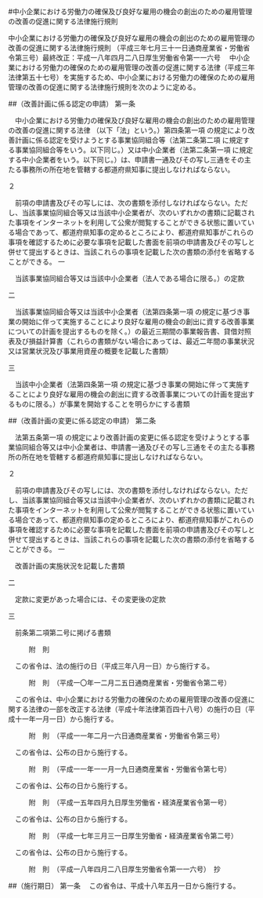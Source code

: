 #中小企業における労働力の確保及び良好な雇用の機会の創出のための雇用管理の改善の促進に関する法律施行規則



中小企業における労働力の確保及び良好な雇用の機会の創出のための雇用管理の改善の促進に関する法律施行規則
（平成三年七月三十一日通商産業省・労働省令第三号）最終改正：平成一八年四月二八日厚生労働省令第一一六号
　中小企業における労働力の確保のための雇用管理の改善の促進に関する法律（平成三年法律第五十七号）を実施するため、中小企業における労働力の確保のための雇用管理の改善の促進に関する法律施行規則を次のように定める。

##（改善計画に係る認定の申請）
第一条

　中小企業における労働力の確保及び良好な雇用の機会の創出のための雇用管理の改善の促進に関する法律
（以下「法」という。）第四条第一項
の規定により改善計画に係る認定を受けようとする事業協同組合等（法第二条第二項
に規定する事業協同組合等をいう。以下同じ。）又は中小企業者（法第二条第一項
に規定する中小企業者をいう。以下同じ。）は、申請書一通及びその写し三通をその主たる事務所の所在地を管轄する都道府県知事に提出しなければならない。

２

　前項の申請書及びその写しには、次の書類を添付しなければならない。ただし、当該事業協同組合等又は当該中小企業者が、次のいずれかの書類に記載された事項をインターネットを利用して公衆が閲覧することができる状態に置いている場合であって、都道府県知事の定めるところにより、都道府県知事がこれらの事項を確認するために必要な事項を記載した書面を前項の申請書及びその写しと併せて提出するときは、当該これらの事項を記載した次の書類の添付を省略することができる。
一

　当該事業協同組合等又は当該中小企業者（法人である場合に限る。）の定款

二

　当該事業協同組合等又は当該中小企業者（法第四条第一項
の規定に基づき事業の開始に伴って実施することにより良好な雇用の機会の創出に資する改善事業についての計画を提出するものを除く。）の最近三期間の事業報告書、貸借対照表及び損益計算書（これらの書類がない場合にあっては、最近二年間の事業状況又は営業状況及び事業用資産の概要を記載した書類）

三

　当該中小企業者（法第四条第一項
の規定に基づき事業の開始に伴って実施することにより良好な雇用の機会の創出に資する改善事業についての計画を提出するものに限る。）が事業を開始することを明らかにする書類




##（改善計画の変更に係る認定の申請）
第二条

　法第五条第一項
の規定により改善計画の変更に係る認定を受けようとする事業協同組合等又は中小企業者は、申請書一通及びその写し三通をその主たる事務所の所在地を管轄する都道府県知事に提出しなければならない。

２

　前項の申請書及びその写しには、次の書類を添付しなければならない。ただし、当該事業協同組合等又は当該中小企業者が、次のいずれかの書類に記載された事項をインターネットを利用して公衆が閲覧することができる状態に置いている場合であって、都道府県知事の定めるところにより、都道府県知事がこれらの事項を確認するために必要な事項を記載した書面を前項の申請書及びその写しと併せて提出するときは、当該これらの事項を記載した次の書類の添付を省略することができる。
一

　改善計画の実施状況を記載した書類

二

　定款に変更があった場合には、その変更後の定款

三

　前条第二項第二号に掲げる書類





　　　附　則


　この省令は、法の施行の日（平成三年八月一日）から施行する。


　　　附　則　（平成一〇年一二月二五日通商産業省・労働省令第二号）


　この省令は、中小企業における労働力の確保のための雇用管理の改善の促進に関する法律の一部を改正する法律（平成十年法律第百四十八号）の施行の日（平成十一年一月一日）から施行する。


　　　附　則　（平成一一年二月一六日通商産業省・労働省令第三号）


　この省令は、公布の日から施行する。


　　　附　則　（平成一一年一一月一九日通商産業省・労働省令第七号）


　この省令は、公布の日から施行する。


　　　附　則　（平成一五年四月九日厚生労働省・経済産業省令第一号）


　この省令は、公布の日から施行する。


　　　附　則　（平成一七年三月三一日厚生労働省・経済産業省令第二号）


　この省令は、公布の日から施行する。


　　　附　則　（平成一八年四月二八日厚生労働省令第一一六号）　抄


##（施行期日）
第一条
　この省令は、平成十八年五月一日から施行する。





